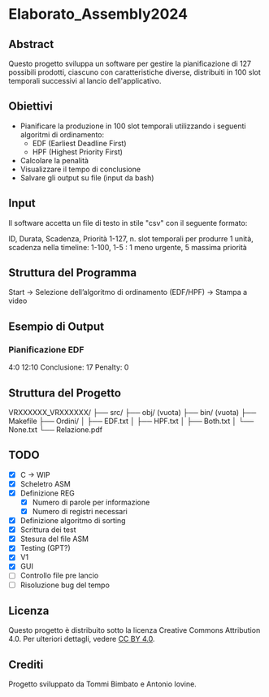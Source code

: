 # Elaborato_Assembly2024

## Abstract

Questo progetto sviluppa un software per gestire la pianificazione di 127 possibili prodotti, ciascuno con caratteristiche diverse, distribuiti in 100 slot temporali successivi al lancio dell'applicativo.

## Obiettivi

- Pianificare la produzione in 100 slot temporali utilizzando i seguenti algoritmi di ordinamento:
  - EDF (Earliest Deadline First)
  - HPF (Highest Priority First)
- Calcolare la penalità
- Visualizzare il tempo di conclusione
- Salvare gli output su file (input da bash)

## Input

Il software accetta un file di testo in stile "csv" con il seguente formato:

ID, Durata, Scadenza, Priorità
1-127, n. slot temporali per produrre 1 unità, scadenza nella timeline: 1-100, 1-5 : 1 meno urgente, 5 massima priorità

## Struttura del Programma

Start → Selezione dell’algoritmo di ordinamento (EDF/HPF) → Stampa a video

## Esempio di Output

### Pianificazione EDF

4:0
12:10
Conclusione: 17
Penalty: 0


## Struttura del Progetto

VRXXXXXX_VRXXXXXX/
├── src/
├── obj/ (vuota)
├── bin/ (vuota)
├── Makefile
├── Ordini/
│   ├── EDF.txt
│   ├── HPF.txt
│   ├── Both.txt
│   └── None.txt
└── Relazione.pdf

## TODO

- [X] C → WIP
- [X] Scheletro ASM
- [X] Definizione REG
  - [X] Numero di parole per informazione
  - [X] Numero di registri necessari
- [X] Definizione algoritmo di sorting
- [X] Scrittura dei test
- [X] Stesura del file ASM
- [X] Testing (GPT?)
- [X] V1
- [X] GUI
- [ ] Controllo file pre lancio
- [ ] Risoluzione bug del tempo

## Licenza

Questo progetto è distribuito sotto la licenza Creative Commons Attribution 4.0. Per ulteriori dettagli, vedere [CC BY 4.0](https://creativecommons.org/licenses/by/4.0/).

## Crediti

Progetto sviluppato da Tommi Bimbato e Antonio Iovine.
